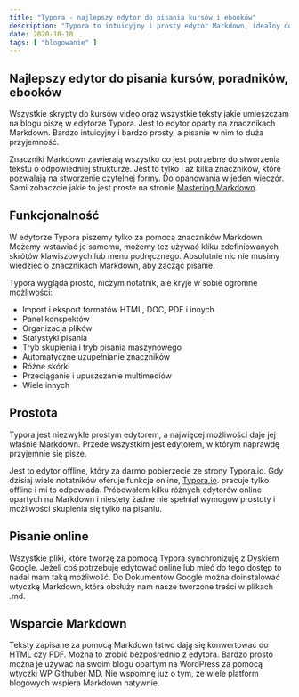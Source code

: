 ```yaml
---
title: "Typora - najlepszy edytor do pisania kursów i ebooków"
description: "Typora to intuicyjny i prosty edytor Markdown, idealny do tworzenia kursów, poradników i ebooków. Poznaj jego funkcjonalność i zalety."
date: 2020-10-18
tags: [ "blogowanie" ]
---
```


## Najlepszy edytor do pisania kursów, poradników, ebooków

Wszystkie skrypty do kursów video oraz wszystkie teksty jakie umieszczam na blogu piszę w edytorze Typora. Jest to
edytor oparty na znacznikach Markdown. Bardzo intuicyjny i bardzo prosty, a pisanie w nim to duża przyjemność.

Znaczniki Markdown zawierają wszystko co jest potrzebne do stworzenia tekstu o odpowiedniej strukturze. Jest to tylko i
aż kilka znaczników, które pozwalają na stworzenie czytelnej formy. Do opanowania w jeden wieczór. Sami zobaczcie jakie
to jest proste na stronie [Mastering Markdown](Mastering%20Markdown).

## Funkcjonalność

W edytorze Typora piszemy tylko za pomocą znaczników Markdown. Możemy wstawiać je samemu, możemy tez używać kliku
zdefiniowanych skrótów klawiszowych lub menu podręcznego. Absolutnie nic nie musimy wiedzieć o znacznikach Markdown, aby
zacząć pisanie.

Typora wygląda prosto, niczym notatnik, ale kryje w sobie ogromne możliwości:

* Import i eksport formatów HTML, DOC, PDF i innych
* Panel konspektów
* Organizacja plików
* Statystyki pisania
* Tryb skupienia i tryb pisania maszynowego
* Automatyczne uzupełnianie znaczników
* Różne skórki
* Przeciąganie i upuszczanie multimediów
* Wiele innych

## Prostota

Typora jest niezwykle prostym edytorem, a najwięcej możliwości daje jej właśnie Markdown. Przede wszystkim jest
edytorem, w którym naprawdę przyjemnie się pisze.

Jest to edytor offline, który za darmo pobierzecie ze strony Typora.io. Gdy dzisiaj wiele notatników oferuje funkcje
online, [Typora.io](Typora.io). pracuje tylko offline i mi to odpowiada. Próbowałem kilku różnych edytorów online
opartych na Markdown i
niestety żadne nie spełniał wymogów prostoty i możliwości skupienia się tylko na pisaniu.

## Pisanie online

Wszystkie pliki, które tworzę za pomocą Typora synchronizuję z Dyskiem Google. Jeżeli coś potrzebuję edytować online lub
mieć do tego dostęp to nadal mam taką możliwość. Do Dokumentów Google można doinstalować wtyczkę Markdown, która obsłuży
nam nasze tworzone treści w plikach .md.

## Wsparcie Markdown

Teksty zapisane za pomocą Markdown łatwo dają się konwertować do HTML czy PDF. Można to zrobić bezpośrednio z edytora.
Bardzo prosto można je używać na swoim blogu opartym na WordPress za pomocą wtyczki WP Githuber MD. Nie wspomnę już o
tym, że wiele platform blogowych wspiera Markdown natywnie.

